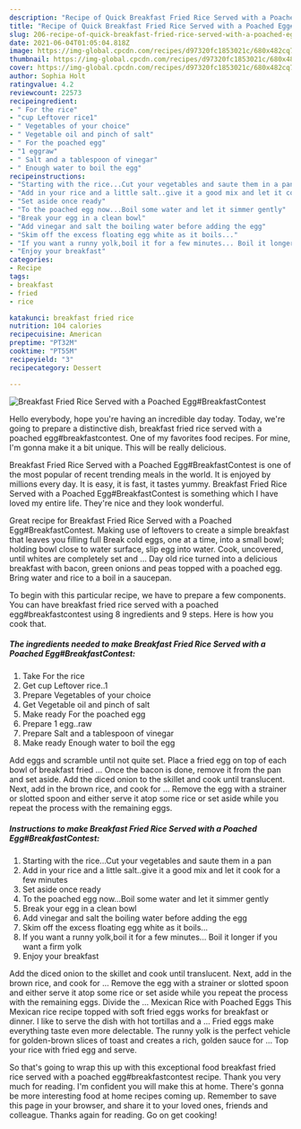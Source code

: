 ```yaml
---
description: "Recipe of Quick Breakfast Fried Rice Served with a Poached Egg#BreakfastContest"
title: "Recipe of Quick Breakfast Fried Rice Served with a Poached Egg#BreakfastContest"
slug: 206-recipe-of-quick-breakfast-fried-rice-served-with-a-poached-eggbreakfastcontest
date: 2021-06-04T01:05:04.818Z
image: https://img-global.cpcdn.com/recipes/d97320fc1853021c/680x482cq70/breakfast-fried-rice-served-with-a-poached-eggbreakfastcontest-recipe-main-photo.jpg
thumbnail: https://img-global.cpcdn.com/recipes/d97320fc1853021c/680x482cq70/breakfast-fried-rice-served-with-a-poached-eggbreakfastcontest-recipe-main-photo.jpg
cover: https://img-global.cpcdn.com/recipes/d97320fc1853021c/680x482cq70/breakfast-fried-rice-served-with-a-poached-eggbreakfastcontest-recipe-main-photo.jpg
author: Sophia Holt
ratingvalue: 4.2
reviewcount: 22573
recipeingredient:
- " For the rice"
- "cup Leftover rice1"
- " Vegetables of your choice"
- " Vegetable oil and pinch of salt"
- " For the poached egg"
- "1 eggraw"
- " Salt and a tablespoon of vinegar"
- " Enough water to boil the egg"
recipeinstructions:
- "Starting with the rice...Cut your vegetables and saute them in a pan"
- "Add in your rice and a little salt..give it a good mix and let it cook for a few minutes"
- "Set aside once ready"
- "To the poached egg now...Boil some water and let it simmer gently"
- "Break your egg in a clean bowl"
- "Add vinegar and salt the boiling water before adding the egg"
- "Skim off the excess floating egg white as it boils..."
- "If you want a runny yolk,boil it for a few minutes... Boil it longer if you want a firm yolk"
- "Enjoy your breakfast"
categories:
- Recipe
tags:
- breakfast
- fried
- rice

katakunci: breakfast fried rice 
nutrition: 104 calories
recipecuisine: American
preptime: "PT32M"
cooktime: "PT55M"
recipeyield: "3"
recipecategory: Dessert

---
```



![Breakfast Fried Rice Served with a Poached Egg#BreakfastContest](https://img-global.cpcdn.com/recipes/d97320fc1853021c/680x482cq70/breakfast-fried-rice-served-with-a-poached-eggbreakfastcontest-recipe-main-photo.jpg)

Hello everybody, hope you're having an incredible day today. Today, we're going to prepare a distinctive dish, breakfast fried rice served with a poached egg#breakfastcontest. One of my favorites food recipes. For mine, I'm gonna make it a bit unique. This will be really delicious.

Breakfast Fried Rice Served with a Poached Egg#BreakfastContest is one of the most popular of recent trending meals in the world. It is enjoyed by millions every day. It is easy, it is fast, it tastes yummy. Breakfast Fried Rice Served with a Poached Egg#BreakfastContest is something which I have loved my entire life. They're nice and they look wonderful.

Great recipe for Breakfast Fried Rice Served with a Poached Egg#BreakfastContest. Making use of leftovers to create a simple breakfast that leaves you filling full Break cold eggs, one at a time, into a small bowl; holding bowl close to water surface, slip egg into water. Cook, uncovered, until whites are completely set and … Day old rice turned into a delicious breakfast with bacon, green onions and peas topped with a poached egg. Bring water and rice to a boil in a saucepan.


To begin with this particular recipe, we have to prepare a few components. You can have breakfast fried rice served with a poached egg#breakfastcontest using 8 ingredients and 9 steps. Here is how you cook that.

<!--inarticleads1-->

##### The ingredients needed to make Breakfast Fried Rice Served with a Poached Egg#BreakfastContest:

1. Take  For the rice
1. Get cup Leftover rice..1
1. Prepare  Vegetables of your choice
1. Get  Vegetable oil and pinch of salt
1. Make ready  For the poached egg
1. Prepare 1 egg..raw
1. Prepare  Salt and a tablespoon of vinegar
1. Make ready  Enough water to boil the egg


Add eggs and scramble until not quite set. Place a fried egg on top of each bowl of breakfast fried … Once the bacon is done, remove it from the pan and set aside. Add the diced onion to the skillet and cook until translucent. Next, add in the brown rice, and cook for … Remove the egg with a strainer or slotted spoon and either serve it atop some rice or set aside while you repeat the process with the remaining eggs. 

<!--inarticleads2-->

##### Instructions to make Breakfast Fried Rice Served with a Poached Egg#BreakfastContest:

1. Starting with the rice...Cut your vegetables and saute them in a pan
1. Add in your rice and a little salt..give it a good mix and let it cook for a few minutes
1. Set aside once ready
1. To the poached egg now...Boil some water and let it simmer gently
1. Break your egg in a clean bowl
1. Add vinegar and salt the boiling water before adding the egg
1. Skim off the excess floating egg white as it boils...
1. If you want a runny yolk,boil it for a few minutes... Boil it longer if you want a firm yolk
1. Enjoy your breakfast


Add the diced onion to the skillet and cook until translucent. Next, add in the brown rice, and cook for … Remove the egg with a strainer or slotted spoon and either serve it atop some rice or set aside while you repeat the process with the remaining eggs. Divide the … Mexican Rice with Poached Eggs This Mexican rice recipe topped with soft fried eggs works for breakfast or dinner. I like to serve the dish with hot tortillas and a … Fried eggs make everything taste even more delectable. The runny yolk is the perfect vehicle for golden-brown slices of toast and creates a rich, golden sauce for … Top your rice with fried egg and serve. 

So that's going to wrap this up with this exceptional food breakfast fried rice served with a poached egg#breakfastcontest recipe. Thank you very much for reading. I'm confident you will make this at home. There's gonna be more interesting food at home recipes coming up. Remember to save this page in your browser, and share it to your loved ones, friends and colleague. Thanks again for reading. Go on get cooking!
